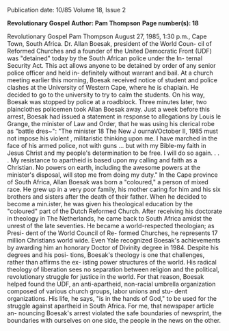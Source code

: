Publication date: 10/85
Volume 18, Issue 2

**Revolutionary Gospel**
**Author: Pam Thompson**
**Page number(s): 18**

Revolutionary Gospel 
Pam Thompson 
August 27, 1985, 1:30 p.m., Cape 
Town, 
South Africa. 
Dr. 
Allan 
Boesak, president of the World Coun-
cil of Reformed Churches and a 
founder of the United Democratic 
Front (UDF) was "detained" today by 
the South African police under the In-
ternal Security Act. This act allows 
anyone to be detained by order of any 
senior police officer and held in-
definitely without warrant and bail. At 
a church meeting earlier this morning, 
Boesak received notice of student and 
police clashes at the University of 
Western Cape, where he is chaplain. 
He decided to go to the university to 
try to calm the students. On his way, 
Boesak was stopped by police at a 
roadblock. Three minutes later, two 
plainclothes policemen took Allan 
Boesak away. 
Just a 
week before this arrest, 
Boesak had issued a statement in 
response to allegations by Louis le 
Grange, the minister of Law and 
Order, that he was using his clerical 
robe as "battle dres~": "The minister 
18 The New J ournaVOctober II, 1985 
must not impose his violent , 
militaristic thinking upon me. I have 
marched in the face of his armed 
police, not with guns ... but with my 
Bible-my faith in Jesus Christ and 
my people's determination to be free. I 
will do so again. . . . My resistance to 
apartheid is based upon my calling and 
faith as a Christian. No powers on 
earth, including the awesome powers 
at the minister's disposal, will stop me 
from doing my duty." 
In the Cape province of South Africa, 
Allan Boesak was born a "coloured," a 
person of mixed race. He grew up in a 
very poor family, his mother caring for 
him and his six brothers and sisters 
after the death of their father. When he 
decided to become a min.ister, he was 
given his theological education by the 
"coloured" part of the Dutch Reformed 
Church. After receiving his doctorate 
in theology in The Netherlands, he 
came back to South Africa amidst the 
unrest of the late seventies. He became 
a world-respected theologian; as Presi-
dent of the World Council of Re-
formed Churches, he represents 17 
million Christians world wide. 
Even 
Yale recognized Boesak's achievements 
by awarding him an honorary Doctor 
of Divinity degree in 1984. 
Despite his degrees and his posi-
tions, Boesak's theology is one that 
challenges, rather than affirms the ex-
isting power structures of the world. 
His radical theology of liberation sees 
no separation between religion and the 
political, revolutionary struggle for 
justice in the world. For that reason, 
Boesak helped found the UDF, an 
anti-apartheid, 
non-racial umbrella 
organization composed of various 
church groups, labor unions and stu-
dent organizations. His life, he says, 
"is in the hands of God," to be used for 
the struggle against apartheid in South 
Africa. 
For me, that newspaper article an-
nouncing Boesak's arrest violated the 
safe boundaries of newsprint, the 
boundaries with ourselves on one side, 
the people in the news on the other.